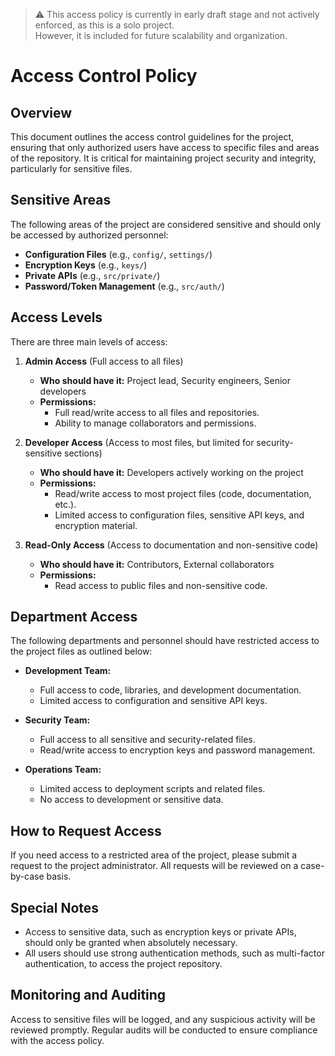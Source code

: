 > ⚠️ This access policy is currently in early draft stage and not actively enforced, as this is a solo project.  
> However, it is included for future scalability and organization.

# Access Control Policy

## Overview
This document outlines the access control guidelines for the project, ensuring that only authorized users have access to specific files and areas of the repository. It is critical for maintaining project security and integrity, particularly for sensitive files.

## Sensitive Areas
The following areas of the project are considered sensitive and should only be accessed by authorized personnel:

- **Configuration Files** (e.g., `config/`, `settings/`)
- **Encryption Keys** (e.g., `keys/`)
- **Private APIs** (e.g., `src/private/`)
- **Password/Token Management** (e.g., `src/auth/`)

## Access Levels
There are three main levels of access:

1. **Admin Access** (Full access to all files)
   - **Who should have it:** Project lead, Security engineers, Senior developers
   - **Permissions:**
     - Full read/write access to all files and repositories.
     - Ability to manage collaborators and permissions.

2. **Developer Access** (Access to most files, but limited for security-sensitive sections)
   - **Who should have it:** Developers actively working on the project
   - **Permissions:**
     - Read/write access to most project files (code, documentation, etc.).
     - Limited access to configuration files, sensitive API keys, and encryption material.

3. **Read-Only Access** (Access to documentation and non-sensitive code)
   - **Who should have it:** Contributors, External collaborators
   - **Permissions:**
     - Read access to public files and non-sensitive code.

## Department Access
The following departments and personnel should have restricted access to the project files as outlined below:

- **Development Team:** 
  - Full access to code, libraries, and development documentation. 
  - Limited access to configuration and sensitive API keys.

- **Security Team:** 
  - Full access to all sensitive and security-related files.
  - Read/write access to encryption keys and password management.

- **Operations Team:** 
  - Limited access to deployment scripts and related files.
  - No access to development or sensitive data.

## How to Request Access
If you need access to a restricted area of the project, please submit a request to the project administrator. All requests will be reviewed on a case-by-case basis.

## Special Notes
- Access to sensitive data, such as encryption keys or private APIs, should only be granted when absolutely necessary.
- All users should use strong authentication methods, such as multi-factor authentication, to access the project repository.

## Monitoring and Auditing
Access to sensitive files will be logged, and any suspicious activity will be reviewed promptly. Regular audits will be conducted to ensure compliance with the access policy.
